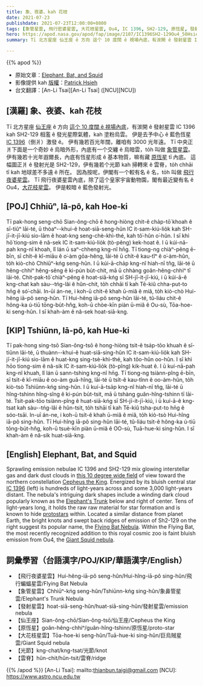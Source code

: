 ```yaml
---
title: 象、夜婆、kah 花枝
date: 2021-07-23
publishdate: 2021-07-23T12:00:00+0800
tags: [象管星雲, 飛行密婆星雲, 大花枝星雲, Ou4, IC 1396, SH2-129, 原恆星, 發射星雲, 仙王座]
hero: https://apod.nasa.gov/apod/fap/image/2107/IC1396SH2-129Ou4_50Hsieh_1024.jpg
summary: Tī 北方星座 仙王座 ê 方向 這个 10 度闊 ê 視場內底，有湠開 ê 發射星雲 IC 1396 kah SH2-129 相濫 ê 發光星際氣體，kah 塗粉烏雲。

---
```


{{% apod %}}

- 原始文章：[Elephant, Bat, and Squid](https://apod.nasa.gov/apod/ap210723.html)
- 影像提供 kah [版權][copyright]：[Patrick Hsieh](https://www.astrobin.com/users/FlankerOneTwo/)
- 台文翻譯：[An-Li Tsai][An-Li Tsai] ([NCU][NCU])

## [漢羅] 象、夜婆、kah 花枝
Tī 北方星座 [仙王座][Cepheus the King] ê 方向 [這个 10 度闊 ê 視場內底][this 10 degree wide field]，有湠開 ê 發射星雲 IC 1396 kah SH2-129 相濫 ê 發光星際氣體，kah 塗粉烏雲。
伊是去予中心 ê 藍色恆星 [IC 1396][IC 1396]（倒爿）激發 ê。
伊有幾若百光年闊，離咱有 3000 光年遠。
Tī 中央正爿下面是一个奇妙 ê 烏暗外形，內底有一个交纏 ê 烏暗雲，to̍h 叫做 [象管星雲][Elephant's Trunk]。
伊有幾若十光年遐爾長，內底有恆星形成 ê 基本物質，嘛有藏 [原恆星][protostars] tī 內底。
這幅圖正爿 ê 發射光是 SH2-129，伊有幾若个光節 kah 掃轉來 ê 雲脊，to̍h chhāi tī kah 地球差不多遠 ê 所在。
因為按呢，伊閣有一个較有名 ê 名，to̍h 叫做 [飛行夜婆星雲][Flying Bat Nebula]。
Tī 飛行夜婆星雲內底，除了這个皇家宇宙動物園，閣有最近變有名 ê Ou4，[大花枝星雲][Giant Squid nebula]。
伊是較暗 ê 藍色發射光。


## [POJ] Chhiūⁿ, Iā-pô, kah Hoe-ki
Tī pak-hong seng-chō Sian-ông-chō ê hong-hiòng chit-ê cha̍p-tō͘ khoah ê sī-tiûⁿ lāi-té, ū thòaⁿ--khui-ê hoat-siā-seng-hûn IC it-sam-kiú-lio̍k kah SH-jī-it-jī-kiú sio-lām ê hoat-kng seng-chè-khì-thé, kah tô͘-hûn o͘-hûn.
I sī khì hō͘ tiong-sim ê nâ-sek IC it-sam-kiú-lio̍k (tò-pêng) kek-hoat ê.
I ū kúi-nā-pah kng-nî khoah, lî lán ū saⁿ-chheng kng-nî hn̄g.
Tī tiong-ng chiàⁿ-pêng ē-bīn, sī chi̍t-ê kî-miāu ê o͘-àm gōa-hêng, lāi-té ū chi̍t-ê kau-tîⁿ ê o͘-àm-hûn, to̍h kiò-chò Chhiūⁿ-kńg seng-hûn.
I ū kúi-ā-cha̍p kng-nî hiah-nī tn̂g, lāi-té ū hêng-chhiⁿ hêng-sêng ê ki-pún bu̍t-chit, mā ū chhàng goân-hêng-chhiⁿ tī lāi-té.
Chit-pak-tō͘ chiàⁿ-pêng ê hoat-siā-kńg sī SH-jī-it-jī-kiú, i ū kúi-ā-ê kng-chat kah sàu--tńg-lâi ê hûn-chit, to̍h chhāi tī kah Tē-kiû chha-put-to hn̄g ê só͘-chāi.
In-ūi án-ne, i koh-ū chi̍t-ê khah ū-miâ ê miâ, to̍h kiò-chò Hui-hêng iā-pô seng-hûn.
Tī Hui-hêng iā-pô seng-hûn lāi-té, tû-liáu chit-ê hông-ka ú-tiū tōng-bu̍t-hn̂g, koh-ū chòe-kīn piàn ū-miâ ê Ou-sù, Tōa-hoe-ki seng-hûn.
I sī khah-àm ê nâ-sek hoat-siā-kng.




## [KIP] Tshiūnn, Iā-pô, kah Hue-ki
Tī pak-hong sing-tsō Sian-ông-tsō ê hong-hiòng tsit-ê tsa̍p-tōo khuah ê sī-tiûnn lāi-té, ū thuànn--khui-ê huat-siā-sing-hûn IC it-sam-kiú-lio̍k kah SH-jī-it-jī-kiú sio-lām ê huat-kng sing-tsè-khì-thé, kah tôo-hûn oo-hûn.
I sī khì hōo tiong-sim ê nâ-sik IC it-sam-kiú-lio̍k (tò-pîng) kik-huat ê.
I ū kuí-nā-pah kng-nî khuah, lî lán ū sann-tshing kng-nî hn̄g.
Tī tiong-ng tsiànn-pîng ē-bīn, sī tsi̍t-ê kî-miāu ê oo-àm guā-hîng, lāi-té ū tsi̍t-ê kau-tînn ê oo-àm-hûn, to̍h kiò-tsò Tshiūnn-kńg sing-hûn.
I ū kuí-ā-tsa̍p kng-nî hiah-nī tn̂g, lāi-té ū hîng-tshinn hîng-sîng ê ki-pún bu̍t-tsit, mā ū tshàng guân-hîng-tshinn tī lāi-té.
Tsit-pak-tōo tsiànn-pîng ê huat-siā-kńg sī SH-jī-it-jī-kiú, i ū kuí-ā-ê kng-tsat kah sàu--tńg-lâi ê hûn-tsit, to̍h tshāi tī kah Tē-kiû tsha-put-to hn̄g ê sóo-tsāi.
In-uī án-ne, i koh-ū tsi̍t-ê khah ū-miâ ê miâ, to̍h kiò-tsò Hui-hîng iā-pô sing-hûn.
Tī Hui-hîng iā-pô sing-hûn lāi-té, tû-liáu tsit-ê hông-ka ú-tiū tōng-bu̍t-hn̂g, koh-ū tsuè-kīn piàn ū-miâ ê OO-sù, Tuā-hue-ki sing-hûn.
I sī khah-àm ê nâ-sik huat-siā-kng.




## [English] Elephant, Bat, and Squid
Sprawling emission nebulae IC 1396 and SH2-129 mix glowing interstellar gas and dark dust clouds in [this 10 degree wide field][this 10 degree wide field] of view toward the northern constellation [Cepheus the King][Cepheus the King].
Energized by its bluish central star [IC 1396][IC 1396] (left) is hundreds of light-years across and some 3,000 light-years distant.
The nebula's intriguing dark shapes include a winding dark cloud popularly known as the [Elephant's Trunk][Elephant's Trunk] below and right of center.
Tens of light-years long, it holds the raw raw material for star formation and is known to hide [protostars][protostars] within.
Located a similar distance from planet Earth, the bright knots and swept back ridges of emission of Sh2-129 on the right suggest its popular name, the [Flying Bat Nebula][Flying Bat Nebula].
Within the Flying Bat, the most recently recognized addition to this royal cosmic zoo is faint bluish emission from Ou4, the [Giant Squid nebula][Giant Squid nebula].



## 詞彙學習（台語漢字/POJ/KIP/華語漢字/English）


- 【飛行夜婆星雲】Hui-hêng-iā-pô seng-hûn/Hui-hîng-iā-pô sing-hûn/飛行蝙蝠星雲/Flying Bat Nebula
- 【象管星雲】Chhiūⁿ-kńg seng-hûn/Tshiūnn-kńg sing-hûn/象鼻管星雲/Elephant's Trunk Nebula
- 【發射星雲】hoat-siā-seng-hûn/huat-siā-sing-hûn/發射星雲/emission nebula
- 【仙王座】Sian-ông-chō/Sian-ông-tsō/仙王座/Cepheus the King
- 【原恆星】goân-hêng-chhiⁿ/guân-hîng-tshinn/原恆星/proto-star
- 【大花枝星雲】Tōa-hoe-ki seng-hûn/Tuā-hue-ki sing-hûn/巨烏賊星雲/Giant Squid nebula
- 【光節】kng-chat/kng-tsat/光節/knot
- 【雲脊】hûn-chit/hûn-tsit/雲脊/ridge


{{% /apod %}}
[An-Li Tsai]: mailto:thianbun.taigi@gmail.com
[NCU]: https://www.astro.ncu.edu.tw

[copyright]: https://apod.nasa.gov/apod/fap/lib/about_apod.html#srapply

[this 10 degree wide field]:https://www.astrobin.com/8y9fnq/
[Cepheus the King]:https://en.wikipedia.org/wiki/Cepheus_(constellation)
[IC 1396]:https://apod.nasa.gov/apod/ap120805.html
[Elephant's Trunk]:https://apod.nasa.gov/apod/ap190816.html
[protostars]:https://www.jpl.nasa.gov/images/multi-wavelength-views-of-protostars-in-ic-1396
[Flying Bat Nebula]:https://apod.nasa.gov/apod/ap201007.html
[Giant Squid nebula]:https://apod.nasa.gov/apod/ap140718.html
